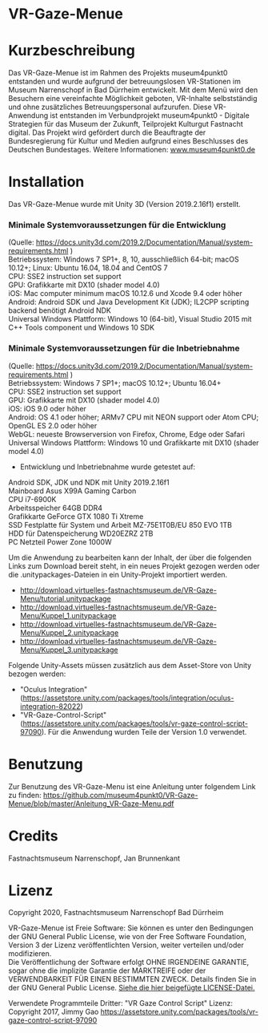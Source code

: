 # VR-Gaze-Menue

# Kurzbeschreibung
Das VR-Gaze-Menue ist im Rahmen des Projekts museum4punkt0 entstanden und wurde aufgrund der betreuungslosen VR-Stationen im Museum Narrenschopf in Bad Dürrheim entwickelt. Mit dem Menü wird den Besuchern eine vereinfachte Möglichkeit geboten, VR-Inhalte selbstständig und ohne zusätzliches Betreuungspersonal aufzurufen.
Diese VR-Anwendung ist entstanden im Verbundprojekt museum4punkt0 - Digitale Strategien für das Museum der Zukunft, Teilprojekt Kulturgut Fastnacht digital. Das Projekt wird gefördert durch die Beauftragte der Bundesregierung für Kultur und Medien aufgrund eines Beschlusses des Deutschen Bundestages. Weitere Informationen: www.museum4punkt0.de

# Installation
Das VR-Gaze-Menue wurde mit Unity 3D (Version 2019.2.16f1) erstellt. 

### Minimale Systemvoraussetzungen für die Entwicklung<br/>
(Quelle: https://docs.unity3d.com/2019.2/Documentation/Manual/system-requirements.html )<br/>
Betriebssystem:	Windows 7 SP1+, 8, 10, ausschließlich 64-bit; macOS 10.12+; Linux: Ubuntu 16.04, 18.04 and CentOS 7<br/>
CPU:	SSE2 instruction set support<br/>
GPU:	Grafikkarte mit DX10 (shader model 4.0)<br/>
iOS: Mac computer minimum macOS 10.12.6 und Xcode 9.4 oder höher<br/>
Android:	Android SDK und Java Development Kit (JDK); IL2CPP scripting backend benötigt Android NDK<br/>
Universal Windows Plattform: Windows 10 (64-bit), Visual Studio 2015 mit C++ Tools component und Windows 10 SDK<br/>

### Minimale Systemvoraussetzungen für die Inbetriebnahme<br/>
(Quelle: https://docs.unity3d.com/2019.2/Documentation/Manual/system-requirements.html )<br/>
Betriebssystem: Windows 7 SP1+; macOS 10.12+; Ubuntu 16.04+<br/>
CPU:	SSE2 instruction set support<br/>
GPU:	Grafikkarte mit DX10 (shader model 4.0)<br/>
iOS: iOS 9.0 oder höher<br/>
Android: OS 4.1 oder höher; ARMv7 CPU mit NEON support oder Atom CPU; OpenGL ES 2.0 oder höher<br/>
WebGL: neueste Browserversion von Firefox, Chrome, Edge oder Safari<br/>
Universal Windows Plattform: Windows 10 und Grafikkarte mit DX10 (shader model 4.0)<br/>

* Entwicklung und Inbetriebnahme wurde getestet auf:

Android SDK, JDK und NDK mit Unity 2019.2.16f1<br/>
Mainboard Asus X99A Gaming Carbon<br/>
CPU i7-6900K<br/>
Arbeitsspeicher 64GB DDR4<br/>
Grafikkarte GeForce GTX 1080 Ti Xtreme<br/>
SSD Festplatte für System und Arbeit MZ-75E1T0B/EU 850 EVO 1TB<br/>
HDD für Datenspeicherung WD20EZRZ 2TB<br/>
PC Netzteil Power Zone 1000W<br/>


Um die Anwendung zu bearbeiten kann der Inhalt, der über die folgenden Links zum Download bereit steht, in ein neues Projekt gezogen werden oder die .unitypackages-Dateien in ein Unity-Projekt importiert werden. 

* http://download.virtuelles-fastnachtsmuseum.de/VR-Gaze-Menu/tutorial.unitypackage
* http://download.virtuelles-fastnachtsmuseum.de/VR-Gaze-Menu/Kuppel_1.unitypackage
* http://download.virtuelles-fastnachtsmuseum.de/VR-Gaze-Menu/Kuppel_2.unitypackage
* http://download.virtuelles-fastnachtsmuseum.de/VR-Gaze-Menu/Kuppel_3.unitypackage


Folgende Unity-Assets müssen zusätzlich aus dem Asset-Store von Unity bezogen werden:</br>
* "Oculus Integration" (https://assetstore.unity.com/packages/tools/integration/oculus-integration-82022)</br>
* "VR-Gaze-Control-Script" (https://assetstore.unity.com/packages/tools/vr-gaze-control-script-97090). Für die Anwendung wurden Teile der Version 1.0 verwendet.</br>

# Benutzung
Zur Benutzung des VR-Gaze-Menu ist eine Anleitung unter folgendem Link zu finden: 
https://github.com/museum4punkt0/VR-Gaze-Menue/blob/master/Anleitung_VR-Gaze-Menu.pdf

# Credits

Fastnachtsmuseum Narrenschopf, 
Jan Brunnenkant

# Lizenz
Copyright 2020, Fastnachtsmuseum Narrenschopf Bad Dürrheim 

VR-Gaze-Menue ist Freie Software: Sie können es unter den Bedingungen
der GNU General Public License, wie von der Free Software Foundation,
Version 3 der Lizenz veröffentlichten Version, weiter verteilen und/oder modifizieren.</br>
Die Veröffentlichung der Software erfolgt OHNE IRGENDEINE GARANTIE, sogar ohne die implizite Garantie der MARKTREIFE oder der VERWENDBARKEIT FÜR EINEN BESTIMMTEN ZWECK. Details finden Sie in der GNU General Public License. [Siehe die hier beigefügte LICENSE-Datei.](https://github.com/museum4punkt0/VR-Gaze-Menue/blob/master/LICENSE.md)

Verwendete Programmteile Dritter:
"VR Gaze Control Script" Lizenz: Copyright 2017, Jimmy Gao
https://assetstore.unity.com/packages/tools/vr-gaze-control-script-97090

